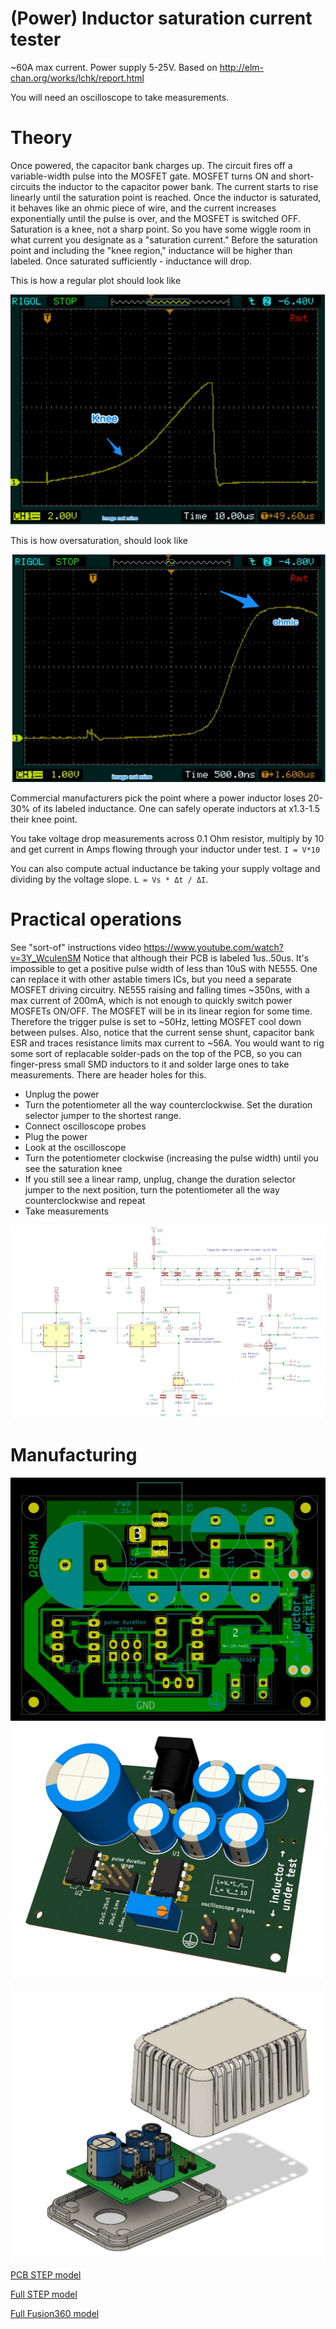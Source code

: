 # (Power) Inductor saturation current tester

~60A max current. Power supply 5-25V.
Based on http://elm-chan.org/works/lchk/report.html

You will need an oscilloscope to take measurements.


# Theory

Once powered, the capacitor bank charges up. The circuit fires off a variable-width pulse into the MOSFET gate. MOSFET turns ON and short-circuits the inductor to the capacitor power bank. The current starts to rise linearly until the saturation point is reached. Once the inductor is saturated, it behaves like an ohmic piece of wire, and the current increases exponentially until the pulse is over, and the MOSFET is switched OFF. Saturation is a knee, not a sharp point. So you have some wiggle room in what current you designate as a "saturation current." Before the saturation point and including the "knee region," inductance will be higher than labeled. Once saturated sufficiently - inductance will drop.

This is how a regular plot should look like

![Knee](knee.jpg)

This is how oversaturation, should look like

![Oversaturation](knee2.jpg)


Commercial manufacturers pick the point where a power inductor loses 20-30% of its labeled inductance. One can safely operate inductors at x1.3-1.5 their knee point.

You take voltage drop measurements across 0.1 Ohm resistor, multiply by 10 and get current in Amps flowing through your inductor under test. `I = V*10`

You can also compute actual inductance be taking your supply voltage and dividing by the voltage slope. 
`L = Vs * Δt / ΔI`. 

# Practical operations

See "sort-of" instructions video https://www.youtube.com/watch?v=3Y_WcuIenSM
Notice that although their PCB is labeled 1us..50us. It's impossible to get a positive pulse width of less than 10uS with NE555. One can replace it with other astable timers ICs, but you need a separate MOSFET driving circuitry. NE555 raising and falling times ~350ns, with a max current of 200mA, which is not enough to quickly switch power MOSFETs ON/OFF. The MOSFET will be in its linear region for some time. Therefore the trigger pulse is set to ~50Hz, letting MOSFET cool down between pulses. Also, notice that the current sense shunt, capacitor bank ESR and traces resistance limits max current to ~56A.
You would want to rig some sort of replacable solder-pads on the top of the PCB, so you can finger-press small SMD inductors to it and solder large ones to take measurements. There are header holes for this.


* Unplug the power
* Turn the potentiometer all the way counterclockwise. Set the duration selector jumper to the shortest range. 
* Connect oscilloscope probes
* Plug the power
* Look at the oscilloscope
* Turn the potentiometer clockwise (increasing the pulse width) until you see the saturation knee
* If you still see a linear ramp, unplug, change the duration selector jumper to the next position, turn the potentiometer all the way counterclockwise and repeat
* Take measurements

![Schematic](schematic.jpg)

# Manufacturing

![PCB](pcb.jpg)
![Top view](pcb3d.jpg)

![Enclosure](enclosure3d.jpg)

[PCB STEP model](main.step)

[Full STEP model](enclosure.step)

[Full Fusion360 model](enclosure.f3zki)

